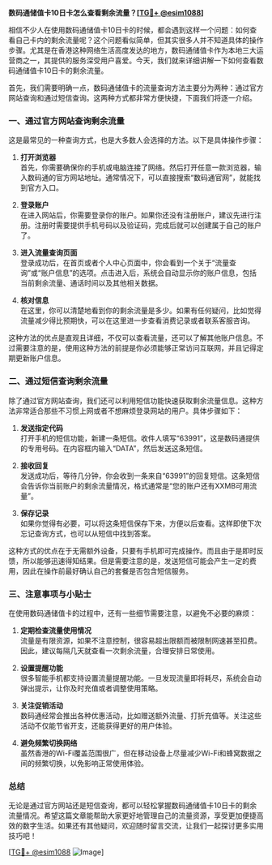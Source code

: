 **数码通储值卡10日卡怎么查看剩余流量？[[TG💪+ @esim1088](https://t.me/s/esim1088)]**

相信不少人在使用数码通储值卡10日卡的时候，都会遇到这样一个问题：如何查看自己卡内的剩余流量呢？这个问题看似简单，但其实很多人并不知道具体的操作步骤。尤其是在香港这种网络生活高度发达的地方，数码通储值卡作为本地三大运营商之一，其提供的服务深受用户喜爱。今天，我们就来详细讲解一下如何查看数码通储值卡10日卡的剩余流量。

首先，我们需要明确一点，数码通储值卡的流量查询方法主要分为两种：通过官方网站查询和通过短信查询。这两种方式都非常方便快捷，下面我们将逐一介绍。

### 一、通过官方网站查询剩余流量

这是最常见的一种查询方式，也是大多数人会选择的方法。以下是具体操作步骤：

1. **打开浏览器**  
   首先，你需要确保你的手机或电脑连接了网络。然后打开任意一款浏览器，输入数码通的官方网站地址。通常情况下，可以直接搜索“数码通官网”，就能找到官方入口。

2. **登录账户**  
   在进入网站后，你需要登录你的账户。如果你还没有注册账户，建议先进行注册。注册时需要提供手机号码以及验证码，完成后就可以创建属于自己的账户了。

3. **进入流量查询页面**  
   登录成功后，在首页或者个人中心页面中，你会看到一个关于“流量查询”或“账户信息”的选项。点击进入后，系统会自动显示你的账户信息，包括当前剩余流量、通话时间以及其他相关数据。

4. **核对信息**  
   在这里，你可以清楚地看到你的剩余流量是多少。如果有任何疑问，比如觉得流量减少得比预期快，可以在这里进一步查看消费记录或者联系客服咨询。

这种方法的优点是直观且详细，不仅可以查看流量，还可以了解其他账户信息。不过需要注意的是，使用这种方法的前提是你必须能够正常访问互联网，并且记得定期更新账户信息。

### 二、通过短信查询剩余流量

除了通过官方网站查询，我们还可以利用短信功能快速获取剩余流量信息。这种方法非常适合那些不习惯上网或者不想麻烦登录网站的用户。具体步骤如下：

1. **发送指定代码**  
   打开手机的短信功能，新建一条短信。收件人填写“63991”，这是数码通提供的专用号码。在内容框内输入“DATA”，然后发送这条短信。

2. **接收回复**  
   发送成功后，等待几分钟，你会收到一条来自“63991”的回复短信。这条短信会告诉你当前账户的剩余流量情况，格式通常是“您的账户还有XXMB可用流量”。

3. **保存记录**  
   如果你觉得有必要，可以将这条短信保存下来，方便以后查看。这样即使下次忘记查询方式，也可以从短信中找到答案。

这种方式的优点在于无需额外设备，只要有手机即可完成操作。而且由于是即时反馈，所以能够迅速得知结果。但是需要注意的是，发送短信可能会产生一定的费用，因此在操作前最好确认自己的套餐是否包含短信服务。

### 三、注意事项与小贴士

在使用数码通储值卡的过程中，还有一些细节需要注意，以避免不必要的麻烦：

1. **定期检查流量使用情况**  
   流量是有限资源，如果不注意控制，很容易超出限额而被限制网速甚至扣费。因此，建议每隔几天就查看一次剩余流量，合理安排日常使用。

2. **设置提醒功能**  
   很多智能手机都支持设置流量提醒功能。一旦发现流量即将耗尽，系统会自动弹出提示，让你及时充值或者调整使用策略。

3. **关注促销活动**  
   数码通经常会推出各种优惠活动，比如赠送额外流量、打折充值等。关注这些活动不仅能节省开支，还能获得更好的用户体验。

4. **避免频繁切换网络**  
   虽然香港的Wi-Fi覆盖范围很广，但在移动设备上尽量减少Wi-Fi和蜂窝数据之间的频繁切换，以免影响正常使用体验。

### 总结

无论是通过官方网站还是短信查询，都可以轻松掌握数码通储值卡10日卡的剩余流量情况。希望这篇文章能帮助大家更好地管理自己的流量资源，享受更加便捷高效的数字生活。如果还有其他疑问，欢迎随时留言交流，让我们一起探讨更多实用技巧吧！

[[TG💪+ @esim1088](https://t.me/s/esim1088) ![Image](https://i.postimg.cc/4NQfJmqS/Snipaste-2025-05-13-00-14-12.png)]